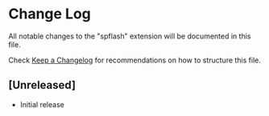 # Change Log
All notable changes to the "spflash" extension will be documented in this file.

Check [Keep a Changelog](http://keepachangelog.com/) for recommendations on how to structure this file.

## [Unreleased]
- Initial release